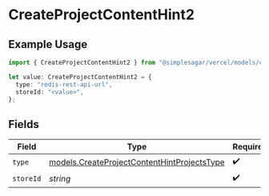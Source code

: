 # CreateProjectContentHint2

## Example Usage

```typescript
import { CreateProjectContentHint2 } from "@simplesagar/vercel/models/createprojectop.js";

let value: CreateProjectContentHint2 = {
  type: "redis-rest-api-url",
  storeId: "<value>",
};
```

## Fields

| Field                                                                                            | Type                                                                                             | Required                                                                                         | Description                                                                                      |
| ------------------------------------------------------------------------------------------------ | ------------------------------------------------------------------------------------------------ | ------------------------------------------------------------------------------------------------ | ------------------------------------------------------------------------------------------------ |
| `type`                                                                                           | [models.CreateProjectContentHintProjectsType](../models/createprojectcontenthintprojectstype.md) | :heavy_check_mark:                                                                               | N/A                                                                                              |
| `storeId`                                                                                        | *string*                                                                                         | :heavy_check_mark:                                                                               | N/A                                                                                              |